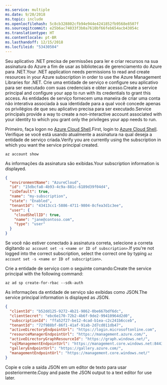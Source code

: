 ```yaml
---
ms.service: multiple
ms.date: 9/20/2018
ms.topic: include
ms.openlocfilehash: 5c8cb328802cfb94e944e4241852fb9568e8507f
ms.sourcegitcommit: e25b6ac74033f3b0a7610bf66feb654acb43054c
ms.translationtype: HT
ms.contentlocale: pt-BR
ms.lasthandoff: 12/15/2018
ms.locfileid: "53430504"
---
```

<span data-ttu-id="4b1ba-101">Seu aplicativo .NET precisa de permissões para ler e criar recursos na sua assinatura do Azure a fim de usar as bibliotecas de gerenciamento do Azure para .NET.</span><span class="sxs-lookup"><span data-stu-id="4b1ba-101">Your .NET application needs permissions to read and create resources in your Azure subscription in order to use the Azure Management Libraries for .NET.</span></span> <span data-ttu-id="4b1ba-102">Crie uma entidade de serviço e configure seu aplicativo para ser executado com suas credenciais e obter acesso.</span><span class="sxs-lookup"><span data-stu-id="4b1ba-102">Create a service principal and configure your app to run with its credentials to grant this access.</span></span> <span data-ttu-id="4b1ba-103">As entidades de serviço fornecem uma maneira de criar uma conta não interativa associada à sua identidade para a qual você concede apenas os privilégios de que seu aplicativo precisa para ser executado.</span><span class="sxs-lookup"><span data-stu-id="4b1ba-103">Service principals provide a way to create a non-interactive account associated with your identity to which you grant only the privileges your app needs to run.</span></span>

<span data-ttu-id="4b1ba-104">Primeiro, faça logon no [Azure Cloud Shell](https://shell.azure.com/bash).</span><span class="sxs-lookup"><span data-stu-id="4b1ba-104">First, login to [Azure Cloud Shell](https://shell.azure.com/bash).</span></span> <span data-ttu-id="4b1ba-105">Verifique se você está usando atualmente a assinatura na qual deseja a entidade de serviço criada.</span><span class="sxs-lookup"><span data-stu-id="4b1ba-105">Verify you are currently using the subscription in which you want the service principal created.</span></span> 

```azurecli-interactive
az account show
```

<span data-ttu-id="4b1ba-106">As informações da assinatura são exibidas.</span><span class="sxs-lookup"><span data-stu-id="4b1ba-106">Your subscription information is displayed.</span></span>

```json
{
  "environmentName": "AzureCloud",
  "id": "15dbcfa8-4b93-4c9a-881c-6189d39f04d4",
  "isDefault": true,
  "name": "my-subscription",
  "state": "Enabled",
  "tenantId": "43413cc1-5886-4711-9804-8cfea3d1c3ee",
  "user": {
    "cloudShellID": true,
    "name": "jane@contoso.com",
    "type": "user"
  }
}
```

<span data-ttu-id="4b1ba-107">Se você não estiver conectado à assinatura correta, selecione a correta digitando `az account set -s <name or ID of subscription>`.</span><span class="sxs-lookup"><span data-stu-id="4b1ba-107">If you're not logged into the correct subscription, select the correct one by typing `az account set -s <name or ID of subscription>`.</span></span>

<span data-ttu-id="4b1ba-108">Crie a entidade de serviço com o seguinte comando:</span><span class="sxs-lookup"><span data-stu-id="4b1ba-108">Create the service principal with the following command:</span></span>

```azurecli-interactive
az ad sp create-for-rbac --sdk-auth
```

<span data-ttu-id="4b1ba-109">As informações da entidade de serviço são exibidas como JSON.</span><span class="sxs-lookup"><span data-stu-id="4b1ba-109">The service principal information is displayed as JSON.</span></span>

```json
{
  "clientId": "b52dd125-9272-4b21-9862-0be667bdf6dc",
  "clientSecret": "ebc6e170-72b2-4b6f-9de2-99410964d2d0",
  "subscriptionId": "ffa52f27-be12-4cad-b1ea-c2c241b6cceb",
  "tenantId": "72f988bf-86f1-41af-91ab-2d7cd011db47",
  "activeDirectoryEndpointUrl": "https://login.microsoftonline.com",
  "resourceManagerEndpointUrl": "https://management.azure.com/",
  "activeDirectoryGraphResourceId": "https://graph.windows.net/",
  "sqlManagementEndpointUrl": "https://management.core.windows.net:8443/",
  "galleryEndpointUrl": "https://gallery.azure.com/",
  "managementEndpointUrl": "https://management.core.windows.net/"
}
```

<span data-ttu-id="4b1ba-110">Copie e cole a saída JSON em um editor de texto para usar posteriormente.</span><span class="sxs-lookup"><span data-stu-id="4b1ba-110">Copy and paste the JSON output to a text editor for use later.</span></span>
